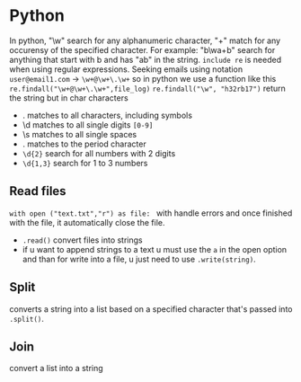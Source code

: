 # Python

In python, "\w" search for any alphanumeric character, "+" match for any occurensy of the specified character.
For example: "b\wa+b" search for anything that start with b and has "ab" in the string.
`include re` is needed when using regular expressions.
Seeking emails using notation
`user@email1.com` -> `\w+@\w+\.\w+` so in python we use a function like this `re.findall("\w+@\w+\.\w+",file_log)`
`re.findall("\w", "h32rb17")` return the string but in char characters
*   . matches to all characters, including symbols
*   \d matches to all single digits `[0-9]`
*   \s matches to all single spaces 
*   \. matches to the period character
*   `\d{2}` search for all numbers with 2 digits
*   `\d{1,3}` search for 1 to 3 numbers

## Read files
`with open ("text.txt","r") as file: ` with handle errors and once finished with the file, it automatically close the file.
*   `.read()` convert files into strings
*   if u want to append strings to a text u must use the `a` in the open option and than for write into a file, u just need to use `.write(string)`.

## Split

converts a string into a list based on a specified character that's passed into `.split()`.

## Join

convert a list into a string
